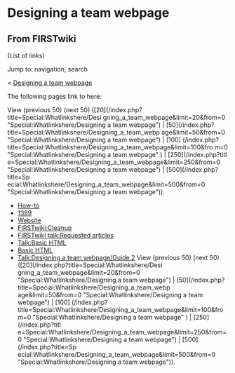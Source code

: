 # Designing a team webpage

## From FIRSTwiki

(List of links)

Jump to: navigation, search

< [Designing a team webpage](/index.php?title=Designing_a_team_webpage&redirect=no "Designing a
team webpage")

The following pages link to here:

View (previous 50) (next 50) ([20](/index.php?title=Special:Whatlinkshere/Desi
gning_a_team_webpage&limit=20&from=0 "Special:Whatlinkshere/Designing a team
webpage") | [50](/index.php?title=Special:Whatlinkshere/Designing_a_team_webp
age&limit=50&from=0 "Special:Whatlinkshere/Designing a team webpage") | [100] (/index.php?title=Special:Whatlinkshere/Designing_a_team_webpage&limit=100&fro m=0 "Special:Whatlinkshere/Designing a team webpage" ) | [250](/index.php?titl
e=Special:Whatlinkshere/Designing_a_team_webpage&limit=250&from=0 "Special:Whatlinkshere/Designing a team webpage") | [500](/index.php?title=Sp
ecial:Whatlinkshere/Designing_a_team_webpage&limit=500&from=0 "Special:Whatlinkshere/Designing a team webpage")).

- [How-to](How-to "How-to")
- [1389](1389 "1389")
- [Website](Website "Website")
- [FIRSTwiki:Cleanup](FIRSTwiki:Cleanup "FIRSTwiki:Cleanup")
- [FIRSTwiki talk:Requested articles](FIRSTwiki_talk:Requested_articles "FIRSTwiki talk:Requested articles")
- [Talk:Basic HTML](Talk:Basic_HTML "Talk:Basic HTML")
- [Basic HTML](Basic_HTML "Basic HTML")
- [Talk:Designing a team webpage/Guide 2](Talk:Designing_a_team_webpage/Guide_2 "Talk:Designing a team webpage/Guide 2") View (previous 50) (next 50) ([20](/index.php?title=Special:Whatlinkshere/Desi
  gning_a_team_webpage&limit=20&from=0 "Special:Whatlinkshere/Designing a team
  webpage") | [50](/index.php?title=Special:Whatlinkshere/Designing_a_team_webp
  age&limit=50&from=0 "Special:Whatlinkshere/Designing a team webpage") | [100] (/index.php?title=Special:Whatlinkshere/Designing_a_team_webpage&limit=100&fro m=0 "Special:Whatlinkshere/Designing a team webpage" ) | [250](/index.php?titl
  e=Special:Whatlinkshere/Designing_a_team_webpage&limit=250&from=0 "Special:Whatlinkshere/Designing a team webpage") | [500](/index.php?title=Sp
  ecial:Whatlinkshere/Designing_a_team_webpage&limit=500&from=0 "Special:Whatlinkshere/Designing a team webpage")).
